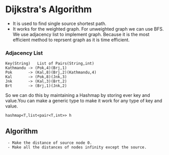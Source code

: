 # Dijkstra's Algorithm
- It is used to find single source shortest path.<br>
- It works for the weighted graph. For unweighted graph we can use BFS.<br>
We use adjacency list to implement graph. Because it is the most efficient method
to reprsent graph as it is time efficient.

### Adjacency List
     
    Key(String)   List of Pairs(String,int)
    Kathmandu -> (Pok,4)(Brj,1)
    Pok       -> (Kal,8)(Brj,2)(Kathmandu,4)
    Kal       -> (Pok,8)(Jnk,3)
    Jnk       -> (Kal,3)(Brt,2)
    Brt       -> (Brj,1)(Jnk,2)
    
   
 So we can do this by maintaining a Hashmap by storing ever key and value.You can make a
 generic type to make it work for any type of key and value.<br>
  
    hashmap<T,list<pair<T,int>> h
    
 ## Algorithm
     
     - Make the distance of source node 0.
     - Make all the distances of nodes infinity except the source.
     
    
